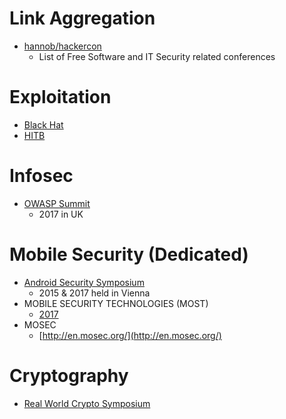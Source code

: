 # Link Aggregation

- [hannob/hackercon](https://github.com/hannob/hackercon)
  - List of Free Software and IT Security related conferences

# Exploitation

- [Black Hat](#)
- [HITB](http://www.hitb.org/)

# Infosec

- [OWASP Summit](http://owaspsummit.org/website/)
  - 2017 in UK
  
# Mobile Security (Dedicated)

- [Android Security Symposium](https://usmile.at/symposium)
  - 2015 & 2017 held in Vienna
- MOBILE SECURITY TECHNOLOGIES (MOST)
  - [2017](http://www.ieee-security.org/TC/SPW2017/MoST/)
- MOSEC
  - [http://en.mosec.org/](http://en.mosec.org/)
 
# Cryptography
 
 - [Real World Crypto Symposium](https://rwc.iacr.org/)
